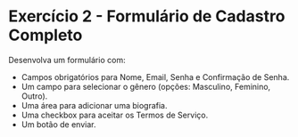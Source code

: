 # Exercício 2 - Formulário de Cadastro Completo
Desenvolva um formulário com:

- Campos obrigatórios para Nome, Email, Senha e Confirmação de Senha.
- Um campo para selecionar o gênero (opções: Masculino, Feminino, Outro).
- Uma área para adicionar uma biografia.
- Uma checkbox para aceitar os Termos de Serviço.
- Um botão de enviar.